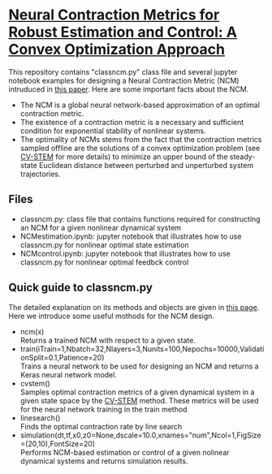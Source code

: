 # [Neural Contraction Metrics for Robust Estimation and Control: A Convex Optimization Approach](https://arxiv.org/abs/2006.04361)
This repository contains "classncm.py" class file and several jupyter notebook examples for designing a Neural Contraction Metric (NCM) intruduced in [this paper](https://arxiv.org/abs/2006.04361). Here are some important facts about the NCM.
* The NCM is a global neural network-based approximation of an optimal contraction metric.
* The existence of a contraction metric is a necessary and sufficient condition for exponential stability of nonlinear systems. 
* The optimality of NCMs stems from the fact that the contraction metrics sampled offline are the solutions of a convex optimization problem (see [CV-STEM](https://arxiv.org/abs/2006.04359) for more details) to minimize an upper bound of the steady-state Euclidean distance between perturbed and unperturbed system trajectories.
## Files
* classncm.py: class file that contains functions required for constructing an NCM for a given nonlinear dynamical system
* NCMestimation.ipynb: jupyter notebook that illustrates how to use classncm.py for nonlinear optimal state estimation
* NCMcontrol.ipynb: jupyter notebook that illustrates how to use classncm.py for nonlinear optimal feedbck control
## Quick guide to classncm.py
The detailed explanation on its methods and objects are given in [this page](https://github.com/AstroHiro/ncm/wiki). Here we introduce some useful mothods for the NCM design.
* ncm(x)\
Returns a trained NCM with respect to a given state.
* train(iTrain=1,Nbatch=32,Nlayers=3,Nunits=100,Nepochs=10000,ValidationSplit=0.1,Patience=20)\
Trains a neural network to be used for designing an NCM and returns a Keras neural network model.
* cvstem()\
Samples optimal contraction metrics of a given dynamical system in a given state space by the [CV-STEM](https://arxiv.org/abs/2006.04359) method. These metrics will be used for the neural network training in the train method
* linesearch()\
Finds the optimal contraction rate by line search
* simulation(dt,tf,x0,z0=None,dscale=10.0,xnames="num",Ncol=1,FigSize=(20,10),FontSize=20)\
Performs NCM-based estimation or control of a given nolinear dynamical systems and returns simulation results.
